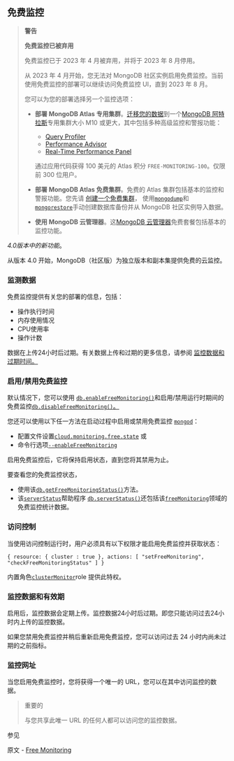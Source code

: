 ## 免费监控

> **警告**
>
> **免费监控已被弃用**
>
> 免费监控已于 2023 年 4 月被弃用，并将于 2023 年 8 月停用。
>
> 从 2023 年 4 月开始，您无法对 MongoDB 社区实例启用免费监控。当前使用免费监控的部署可以继续访问免费监控 UI，直到 2023 年 8 月。
>
> 您可以为您的部署选择另一个监控选项：
>
> - **部署 MongoDB Atlas 专用集群**。[迁移您的数据](https://www.mongodb.com/docs/atlas/migration-live-atlas-managed/#std-label-live-migration)到一个[MongoDB 阿特拉斯](https://www.mongodb.com/docs/atlas/getting-started/#std-label-atlas-getting-started)专用集群大小 M10 或更大，其中包括多种高级监控和警报功能：
>
>   * [Query Profiler](https://www.mongodb.com/docs/atlas/tutorial/profile-database/#std-label-query-profiler)
>   * [Performance Advisor](https://www.mongodb.com/docs/atlas/performance-advisor/#std-label-performance-advisor)
>   * [Real-Time Performance Panel](https://www.mongodb.com/docs/atlas/real-time-performance-panel/#std-label-real-time-metrics-status-tab)
>
>   通过应用代码获得 100 美元的 Atlas 积分 `FREE-MONITORING-100`。仅限前 300 位用户。
>
> - **部署 MongoDB Atlas 免费集群**。免费的 Atlas 集群包括基本的监控和警报功能。您先请 [
>   创建一个免费集群](https://www.mongodb.com/docs/atlas/tutorial/deploy-free-tier-cluster/)， 使用[`mongodump`](https://www.mongodb.com/docs/database-tools/mongodump/#mongodb-binary-bin.mongodump)和 [`mongorestore`](https://www.mongodb.com/docs/database-tools/mongorestore/#mongodb-binary-bin.mongorestore)手动创建数据库备份并从 MongoDB 社区实例导入数据。
>
> - **使用 MongoDB 云管理器**。这[MongoDB 云管理器](https://docs.cloudmanager.mongodb.com/)免费套餐包括基本的监控功能。

*4.0版本中的新功能*。

从版本 4.0 开始，MongoDB（社区版）为独立版本和副本集提供免费的云监控。

### 监测数据

免费监控提供有关您的部署的信息，包括：

- 操作执行时间
- 内存使用情况
- CPU使用率
- 操作计数

数据在上传24小时后过期。有关数据上传和过期的更多信息，请参阅 [监控数据和过期时间。](https://www.mongodb.com/docs/manual/administration/free-monitoring/#std-label-free-monitoring-data-expiration)

### 启用/禁用免费监控

默认情况下，您可以使用 [`db.enableFreeMonitoring()`](https://www.mongodb.com/docs/manual/reference/method/db.enableFreeMonitoring/#mongodb-method-db.enableFreeMonitoring)和启用/禁用运行时期间的免费监控[`db.disableFreeMonitoring()`。](https://www.mongodb.com/docs/manual/reference/method/db.disableFreeMonitoring/#mongodb-method-db.disableFreeMonitoring)

您还可以使用以下任一方法在启动过程中启用或禁用免费监控 [`mongod`](https://www.mongodb.com/docs/manual/reference/program/mongod/#mongodb-binary-bin.mongod)：

- 配置文件设置[`cloud.monitoring.free.state`](https://www.mongodb.com/docs/manual/reference/configuration-options/#mongodb-setting-cloud.monitoring.free.state) 或
- 命令行选项[`--enableFreeMonitoring`](https://www.mongodb.com/docs/manual/reference/program/mongod/#std-option-mongod.--enableFreeMonitoring)

启用免费监控后，它将保持启用状态，直到您将其禁用为止。

要查看您的免费监控状态，

- 使用该[`db.getFreeMonitoringStatus()`](https://www.mongodb.com/docs/manual/reference/method/db.getFreeMonitoringStatus/#mongodb-method-db.getFreeMonitoringStatus)方法。
- 该[`serverStatus`](https://www.mongodb.com/docs/manual/reference/command/serverStatus/#mongodb-dbcommand-dbcmd.serverStatus)帮助程序 [`db.serverStatus()`](https://www.mongodb.com/docs/manual/reference/method/db.serverStatus/#mongodb-method-db.serverStatus)还包括该[`freeMonitoring`](https://www.mongodb.com/docs/manual/reference/command/serverStatus/#mongodb-serverstatus-serverstatus.freeMonitoring)领域的免费监控统计数据。

### 访问控制

当使用访问控制运行时，用户必须具有以下权限才能启用免费监控并获取状态：

```
{ resource: { cluster : true }, actions: [ "setFreeMonitoring", "checkFreeMonitoringStatus" ] }
```

内置角色[`clusterMonitor`](https://www.mongodb.com/docs/manual/reference/built-in-roles/#mongodb-authrole-clusterMonitor)role 提供此特权。

### 监控数据和有效期

启用后，监控数据会定期上传。监控数据24小时后过期。即您只能访问过去24小时内上传的监控数据。

如果您禁用免费监控并稍后重新启用免费监控，您可以访问过去 24 小时内尚未过期的之前指标。

### 监控网址

当您启用免费监控时，您将获得一个唯一的 URL，您可以在其中访问监控的数据。

>  重要的
>
> 与您共享此唯一 URL 的任何人都可以访问您的监控数据。





 参见

原文 - [Free Monitoring]( https://docs.mongodb.com/manual/administration/free-monitoring/ )

